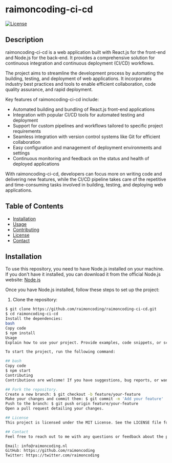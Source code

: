 # raimoncoding-ci-cd

[![License](https://img.shields.io/badge/license-MIT-blue.svg)](https://opensource.org/licenses/MIT)

## Description

raimoncoding-ci-cd is a web application built with React.js for the front-end and Node.js for the back-end. It provides a comprehensive solution for continuous integration and continuous deployment (CI/CD) workflows. 

The project aims to streamline the development process by automating the building, testing, and deployment of web applications. It incorporates industry best practices and tools to enable efficient collaboration, code quality assurance, and rapid deployment.

Key features of raimoncoding-ci-cd include:
- Automated building and bundling of React.js front-end applications
- Integration with popular CI/CD tools for automated testing and deployment
- Support for custom pipelines and workflows tailored to specific project requirements
- Seamless integration with version control systems like Git for efficient collaboration
- Easy configuration and management of deployment environments and settings
- Continuous monitoring and feedback on the status and health of deployed applications

With raimoncoding-ci-cd, developers can focus more on writing code and delivering new features, while the CI/CD pipeline takes care of the repetitive and time-consuming tasks involved in building, testing, and deploying web applications.

## Table of Contents

- [Installation](#installation)
- [Usage](#usage)
- [Contributing](#contributing)
- [License](#license)
- [Contact](#contact)

## Installation

To use this repository, you need to have Node.js installed on your machine. If you don't have it installed, you can download it from the official Node.js website: [Node.js](https://nodejs.org/)

Once you have Node.js installed, follow these steps to set up the project:

1. Clone the repository:

```bash
$ git clone https://github.com/raimoncoding/raimoncoding-ci-cd.git
$ cd raimoncoding-ci-cd
Install the dependencies:
bash
Copy code
$ npm install
Usage
Explain how to use your project. Provide examples, code snippets, or screenshots to illustrate its functionality. You can also mention any configuration options or environment variables that need to be set.

To start the project, run the following command:

## bash
Copy code
$ npm start
Contributing
Contributions are welcome! If you have suggestions, bug reports, or want to contribute code, follow these steps:

## Fork the repository.
Create a new branch: $ git checkout -b feature/your-feature
Make your changes and commit them: $ git commit -m 'Add your feature'
Push to the branch: $ git push origin feature/your-feature
Open a pull request detailing your changes.

## License
This project is licensed under the MIT License. See the LICENSE file for more details.

## Contact
Feel free to reach out to me with any questions or feedback about the project:

Email: info@raimoncoding.nl
GitHub: https://github.com/raimoncoding
Twitter: https://twitter.com/raimoncoding
